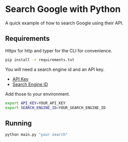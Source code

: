 # Search Google with Python

A quick example of how to search Google using
their API.

## Requirements

Httpx for http and typer for the CLI for convenience.

```bash
pip install -r requirements.txt
```

You will need a search engine id and an API key.

- [API Key](https://developers.google.com/custom-search/v1/introduction)
- [Search Engine ID](https://programmablesearchengine.google.com/controlpanel/all)

Add those to your environment.

```bash
export API_KEY=YOUR_API_KEY
export SEARCH_ENGINE_ID=YOUR_SEARCH_ENGINE_ID
```

## Running

```bash
python main.py "your search"
```

